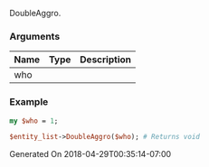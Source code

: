 DoubleAggro.
### Arguments
**Name**|**Type**|**Description**
:---|:---|:---
who||

### Example

```perl
my $who = 1;

$entity_list->DoubleAggro($who); # Returns void
```


Generated On 2018-04-29T00:35:14-07:00